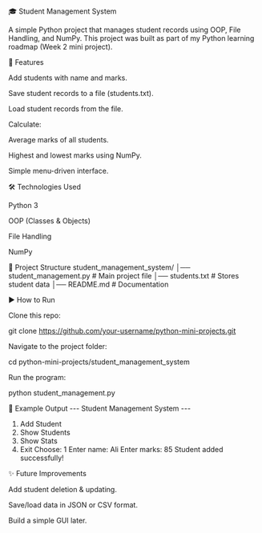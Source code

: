 🎓 Student Management System

A simple Python project that manages student records using OOP, File Handling, and NumPy.
This project was built as part of my Python learning roadmap (Week 2 mini project).

📌 Features

Add students with name and marks.

Save student records to a file (students.txt).

Load student records from the file.

Calculate:

Average marks of all students.

Highest and lowest marks using NumPy.

Simple menu-driven interface.

🛠️ Technologies Used

Python 3

OOP (Classes & Objects)

File Handling

NumPy

📂 Project Structure
student_management_system/
│── student_management.py   # Main project file
│── students.txt            # Stores student data
│── README.md               # Documentation

▶️ How to Run

Clone this repo:

git clone https://github.com/your-username/python-mini-projects.git


Navigate to the project folder:

cd python-mini-projects/student_management_system


Run the program:

python student_management.py

📸 Example Output
--- Student Management System ---
1. Add Student
2. Show Students
3. Show Stats
4. Exit
Choose: 1
Enter name: Ali
Enter marks: 85
Student added successfully!

✨ Future Improvements

Add student deletion & updating.

Save/load data in JSON or CSV format.

Build a simple GUI later.